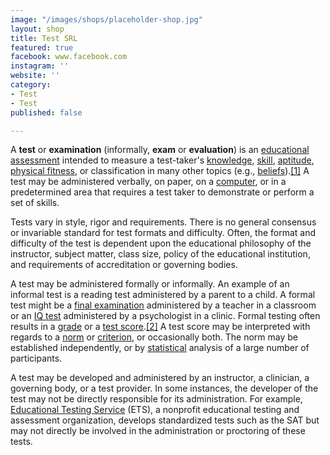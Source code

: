 ```yaml
---
image: "/images/shops/placeholder-shop.jpg"
layout: shop
title: Test SRL
featured: true
facebook: www.facebook.com
instagram: ''
website: ''
category:
- Test
- Test
published: false

---
```

A **test** or **examination** (informally, **exam** or **evaluation**) is an [educational assessment](https://en.wikipedia.org/wiki/Educational_assessment "Educational assessment") intended to measure a test-taker's [knowledge](https://en.wikipedia.org/wiki/Knowledge "Knowledge"), [skill](https://en.wikipedia.org/wiki/Skill "Skill"), [aptitude](https://en.wikipedia.org/wiki/Aptitude "Aptitude"), [physical fitness](https://en.wikipedia.org/wiki/Physical_fitness "Physical fitness"), or classification in many other topics (e.g., [beliefs](https://en.wikipedia.org/wiki/Belief "Belief")).[\[1\]](https://en.wikipedia.org/wiki/Test_(assessment)#cite_note-1) A test may be administered verbally, on paper, on a [computer](https://en.wikipedia.org/wiki/Computer-adaptive_testing "Computer-adaptive testing"), or in a predetermined area that requires a test taker to demonstrate or perform a set of skills.

Tests vary in style, rigor and requirements. There is no general consensus or invariable standard for test formats and difficulty. Often, the format and difficulty of the test is dependent upon the educational philosophy of the instructor, subject matter, class size, policy of the educational institution, and requirements of accreditation or governing bodies.

A test may be administered formally or informally. An example of an informal test is a reading test administered by a parent to a child. A formal test might be a [final examination](https://en.wikipedia.org/wiki/Final_examination "Final examination") administered by a teacher in a classroom or an [IQ test](https://en.wikipedia.org/wiki/IQ_test "IQ test") administered by a psychologist in a clinic. Formal testing often results in a [grade](https://en.wikipedia.org/wiki/Grade_(education) "Grade (education)") or a [test score](https://en.wikipedia.org/wiki/Test_score "Test score").[\[2\]](https://en.wikipedia.org/wiki/Test_(assessment)#cite_note-2) A test score may be interpreted with regards to a [norm](https://en.wikipedia.org/wiki/Norm-referenced_test "Norm-referenced test") or [criterion](https://en.wikipedia.org/wiki/Criterion-referenced_test "Criterion-referenced test"), or occasionally both. The norm may be established independently, or by [statistical](https://en.wikipedia.org/wiki/Statistics "Statistics") analysis of a large number of participants.

A test may be developed and administered by an instructor, a clinician, a governing body, or a test provider. In some instances, the developer of the test may not be directly responsible for its administration. For example, [Educational Testing Service](https://en.wikipedia.org/wiki/Educational_Testing_Service "Educational Testing Service") (ETS), a nonprofit educational testing and assessment organization, develops standardized tests such as the SAT but may not directly be involved in the administration or proctoring of these tests.